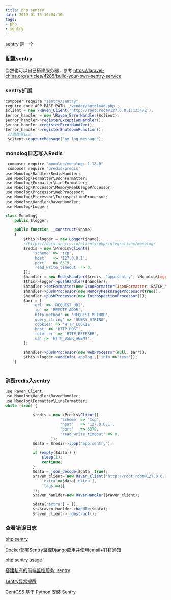 ```yaml
---
title: php sentry
date: 2019-01-15 16:04:16
tags:
- php
- sentry
---
```

sentry 是一个

### 配置sentry

当然也可以自己搭建服务器，参考 https://laravel-china.org/articles/4285/build-your-own-sentry-service

### sentry扩展

```javascript
composer require "sentry/sentry"
require_once APP_BASE_PATH.'/vendor/autoload.php';
$client = new \Raven_Client('http://root:root@127.0.0.1:1234/2');
$error_handler = new \Raven_ErrorHandler($client);
$error_handler->registerExceptionHandler();
$error_handler->registerErrorHandler();
$error_handler->registerShutdownFunction();
 //直接写日志
 $client->captureMessage('my log message');


```
### monolog日志写入Redis
```javascript
 composer require "monolog/monolog: 1.18.0"
 composer require 'predis/predis'
use Monolog\Handler\RedisHandler;
use Monolog\Formatter\JsonFormatter;
use Monolog\Formatter\LineFormatter;
use Monolog\Processor\MemoryPeakUsageProcessor;
use Monolog\Processor\WebProcessor;
use Monolog\Processor\IntrospectionProcessor;
use Monolog\Handler\RavenHandler;
use Monolog\Logger;

class Monolog{
    public $logger;

    public function __construct($name)
    {
        $this->logger = new Logger($name);
        //https://docs.sentry.io/clients/php/integrations/monolog/
        $redis = new \Predis\Client([
            'scheme' => 'tcp',
            'host'   => '127.0.0.1',
            'port'   => 6379,
            'read_write_timeout' => 0,
        ]);
        $handler = new RedisHandler($redis, "app:sentry", \Monolog\Logger::DEBUG);
        $this->logger->pushHandler($handler);
        $handler->setFormatter(new JsonFormatter(JsonFormatter::BATCH_MODE_NEWLINES, true));
        $handler->pushProcessor(new MemoryPeakUsageProcessor(true));
        $handler->pushProcessor(new IntrospectionProcessor());
        $arr = [
            'url' => 'REQUEST_URI',
            'ip' => 'REMOTE_ADDR',
            'http_method' => 'REQUEST_METHOD',
            'query_string' => 'QUERY_STRING',
            'cookies' => 'HTTP_COOKIE',
            'host' => 'HTTP_HOST',
            'referrer' => 'HTTP_REFERER',
            'ua' => 'HTTP_USER_AGENT',
        ];

        $handler->pushProcessor(new WebProcessor(null, $arr));
        $this->logger->addinfo('applog',['info'=>'test']);
    }
    
```
### 消费redis入sentry
```javascript
use Raven_Client;
use Monolog\Handler\RavenHandler;
use Monolog\Formatter\LineFormatter;
while (true) {
            
            $redis = new \Predis\Client([
                        'scheme' => 'tcp',
                        'host'   => '127.0.0.1',
                        'port'   => 6379,
                        'read_write_timeout' => 0,
                    ]);
            $data = $redis->lpop("app:sentry");

            if (empty($data)) {
                sleep(1);
                continue;
            }
            $data = json_decode($data, true);
            $raven_client= new Raven_Client('http://root:root@127.0.0.1:1234/3',[
                'extra'=>$data['extra'],
                'tags'=>[]
            ]);
            $raven_hanlder=new RavenHandler($raven_client);

            $data['extra'] = [];
            $r=$raven_hanlder->handle($data);
            $raven_client->__destruct();
```
### 查看错误日志
 
[php sentry](https://juejin.im/post/5a992115f265da239f06d0d7)

[Docker部署Sentry监控Django应用并使用email+钉钉通知](https://blog.ansheng.me/article/docker-sentry-django-email-dingtalk/)

[php sentry usage](https://docs.sentry.io/clients/php/usage/)

[搭建私有的前端监控服务: sentry](https://juejin.im/post/5b226cbe51882574d02f9f62)

[sentry异常提醒](https://laravel-china.org/articles/4235/sentry-automation-exception-alert)

[CentOS6 基于 Python 安装 Sentry ](https://laravel-china.org/articles/4295/centos6-install-python-based-on-sentry#reply22542)